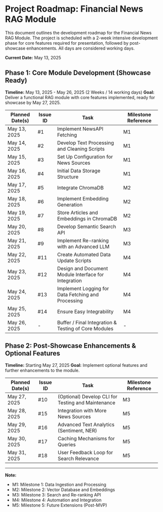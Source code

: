 # Project Roadmap: Financial News RAG Module

This document outlines the development roadmap for the Financial News RAG Module.
The project is scheduled with a 2-week intensive development phase for core features required for presentation, followed by post-showcase enhancements.
All days are considered working days.

**Current Date:** May 13, 2025

## Phase 1: Core Module Development (Showcase Ready)

**Timeline:** May 13, 2025 - May 26, 2025 (2 Weeks / 14 working days)
**Goal:** Deliver a functional RAG module with core features implemented, ready for showcase by May 27, 2025.

| Planned Date(s) | Issue ID | Task                                                 | Milestone Reference |
| --------------- | -------- | ---------------------------------------------------- | ------------------- |
| May 13, 2025    | #1       | Implement NewsAPI Fetching                           | M1                  |
| May 14, 2025    | #2       | Develop Text Processing and Cleaning Scripts         | M1                  |
| May 15, 2025    | #3       | Set Up Configuration for News Sources                | M1                  |
| May 16, 2025    | #4       | Initial Data Storage Structure                       | M1                  |
| May 17, 2025    | #5       | Integrate ChromaDB                                   | M2                  |
| May 18, 2025    | #6       | Implement Embedding Generation                       | M2                  |
| May 19, 2025    | #7       | Store Articles and Embeddings in ChromaDB            | M2                  |
| May 20, 2025    | #8       | Develop Semantic Search API                          | M3                  |
| May 21, 2025    | #9       | Implement Re-ranking with an Advanced LLM            | M3                  |
| May 22, 2025    | #11      | Create Automated Data Update Scripts                 | M4                  |
| May 23, 2025    | #12      | Design and Document Module Interface for Integration | M4                  |
| May 24, 2025    | #13      | Implement Logging for Data Fetching and Processing   | M4                  |
| May 25, 2025    | #14      | Ensure Easy Integrability                            | M4                  |
| May 26, 2025    | -        | Buffer / Final Integration & Testing of Core Modules | -                   |

## Phase 2: Post-Showcase Enhancements & Optional Features

**Timeline:** Starting May 27, 2025
**Goal:** Implement optional features and further enhancements to the module.

| Planned Date(s) | Issue ID | Task                                               | Milestone Reference |
| --------------- | -------- | -------------------------------------------------- | ------------------- |
| May 27, 2025    | #10      | (Optional) Develop CLI for Testing and Maintenance | M3                  |
| May 28, 2025    | #15      | Integration with More News Sources                 | M5                  |
| May 29, 2025    | #16      | Advanced Text Analytics (Sentiment, NER)           | M5                  |
| May 30, 2025    | #17      | Caching Mechanisms for Queries                     | M5                  |
| May 31, 2025    | #18      | User Feedback Loop for Search Relevance            | M5                  |

---

**Note:**

- M1: Milestone 1: Data Ingestion and Processing
- M2: Milestone 2: Vector Database and Embeddings
- M3: Milestone 3: Search and Re-ranking API
- M4: Milestone 4: Automation and Integration
- M5: Milestone 5: Future Extensions (Post-MVP)
